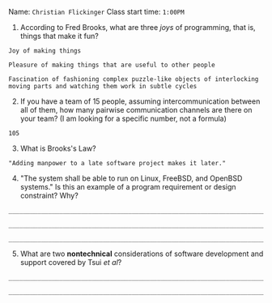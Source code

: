 Name: `Christian Flickinger` Class start time: `1:00PM`

1. According to Fred Brooks, what are three _joys_ of programming, that is, things that make it fun?

```
Joy of making things

Pleasure of making things that are useful to other people

Fascination of fashioning complex puzzle-like objects of interlocking moving parts and watching them work in subtle cycles
```

2. If you have a team of 15 people, assuming intercommunication between all of them, how many pairwise communication channels are there on your team?  (I am looking for a specific number, not a formula)

```
105
```

3. What is Brooks's Law?

```
"Adding manpower to a late software project makes it later."

```

4. "The system shall be able to run on Linux, FreeBSD, and OpenBSD systems." Is this an example of a program requirement or design constraint?  Why?

```
________________________________________________________________________

________________________________________________________________________

________________________________________________________________________

```

5. What are two __nontechnical__ considerations of software development and support covered by Tsui _et al_?

```
________________________________________________________________________

________________________________________________________________________
```
